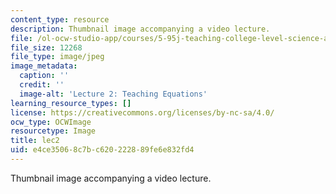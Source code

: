 ```yaml
---
content_type: resource
description: Thumbnail image accompanying a video lecture.
file: /ol-ocw-studio-app/courses/5-95j-teaching-college-level-science-and-engineering-spring-2009/e4ce35068c7bc620222889fe6e832fd4_lec2.jpg
file_size: 12268
file_type: image/jpeg
image_metadata:
  caption: ''
  credit: ''
  image-alt: 'Lecture 2: Teaching Equations'
learning_resource_types: []
license: https://creativecommons.org/licenses/by-nc-sa/4.0/
ocw_type: OCWImage
resourcetype: Image
title: lec2
uid: e4ce3506-8c7b-c620-2228-89fe6e832fd4
---
```

Thumbnail image accompanying a video lecture.